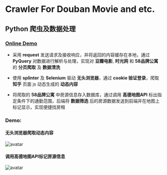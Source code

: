 # Crawler For Douban Movie and etc.

## Python 爬虫及数据处理

### [Online Demo](https://zhangnie.me/#crawler)

- 采用 **request** 发送请求及接收响应，并将返回的内容缓存在本地，通过 **PyQuery** 对数据进行解析与处理，实现对 **豆瓣电影**, **时光网** 和 **58品牌公寓** 的 **分页爬取** 及 **数据清洗**

- 使用 **splinter** 及 **Selenium** 驱动 **无头浏览器**，通过 **cookie 验证登录**，爬取 **知乎** 页面 js 动态生成的 **动态内容**

- 将爬取的 **58品牌公寓** 中房源信息存入数据库，通过调用 **高德地图API** 标出指定条件下的通勤范围，后端将 **数据筛选** 后的房源数据发送到前端并在地图上标记显示，实现便捷找房租

### Demo: 

#### 无头浏览器爬取动态内容

![avatar](https://wx3.sinaimg.cn/large/927e2755gy1frrhxisarcg22g218l7wi.gif)


#### 调用高德地图API标记房源信息

![avatar](https://wx4.sinaimg.cn/large/927e2755gy1frrhxi2fupg21w113qu14.gif)
